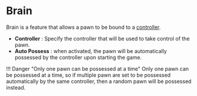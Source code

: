 # Brain

Brain is a feature that allows a pawn to be bound to a [controller](../input/controller.md).


- **Controller** : Specify the controller that will be used to take control of the pawn.
- **Auto Possess** : when activated, the pawn will be automatically possessed by the controller upon starting the game.

!!! Danger "Only one pawn can be possessed at a time"
		Only one pawn can be possessed at a time, so if multiple pawn are set to be possessed automatically by the same controller, then a random pawn will be possessed instead.